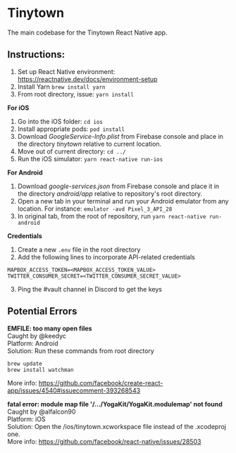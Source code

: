 # Tinytown
The main codebase for the Tinytown React Native app.

## Instructions:

1. Set up React Native environment: https://reactnative.dev/docs/environment-setup
2. Install Yarn `brew install yarn`
3. From root directory, issue: `yarn install`

**For iOS**
1. Go into the iOS folder: `cd ios`
2. Install appropriate pods: `pod install`
3. Download _GoogleService-Info.plist_ from Firebase console and place in the directory _tinytown_ relative to current location.
3. Move out of current directory: `cd ../`
4. Run the iOS simulator: `yarn react-native run-ios`

**For Android**
1. Download _google-services.json_ from Firebase console and place it in the directory _android/app_ relative to repository's root directory.
2. Open a new tab in your terminal and run your Android emulator from any location. For instance: `emulator -avd Pixel_3_API_28`
3. In original tab, from the root of repository, run `yarn react-native run-android`

**Credentials**
1. Create a new `.env` file in the root directory
2. Add the following lines to incorporate API-related credentials
```
MAPBOX_ACCESS_TOKEN=<MAPBOX_ACCESS_TOKEN_VALUE>
TWITTER_CONSUMER_SECRET=<TWITTER_CONSUMER_SECRET_VALUE>
```
3. Ping the #vault channel in Discord to get the keys

## Potential Errors
**EMFILE: too many open files**\
Caught by @keedyc\
Platform: Android\
Solution: Run these commands from root directory
```
brew update
brew install watchman
```
More info: https://github.com/facebook/create-react-app/issues/4540#issuecomment-393268543

**fatal error: module map file '/.../YogaKit/YogaKit.modulemap' not found**\
Caught by @alfalcon90\
Platform: iOS\
Solution: Open the /ios/tinytown.xcworkspace file instead of the .xcodeproj one.\
More info: https://github.com/facebook/react-native/issues/28503
